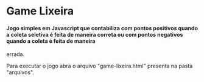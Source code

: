 # Game Lixeira

#### Jogo simples em Javascript que contabiliza com pontos positivos quando a coleta seletiva é feita de maneira correta ou com pontos negativos quando a coleta é feita de maneira
errada.

Para executar o jogo abra o arquivo "game-lixeira.html" presenta na pasta "arquivos".


